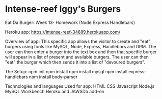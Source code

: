 # Intense-reef Iggy's Burgers

Eat Da Burger:
Week 13- Homework (Node Express Handlebars)

Heroku app: https://intense-reef-34889.herokuapp.com/

Overview of app: This specific app allows the visitor to create and "eat" burgers using tools like MySQL, Node, Express, Handlebars and ORM. The user can then enter a burger into the text box and then that specific burger will appear in a list of present and available burgers. The user can then "eat" the burger which then sends it into a list of "devoured burgers". 

The Setup: npm init npm install npm install mysql npm install express-handlebars npm install body-parser

Technologies and languages Used for app: HTML CSS Javascript Node.js MySQL Workbench Heroku and JAWSDb add-on